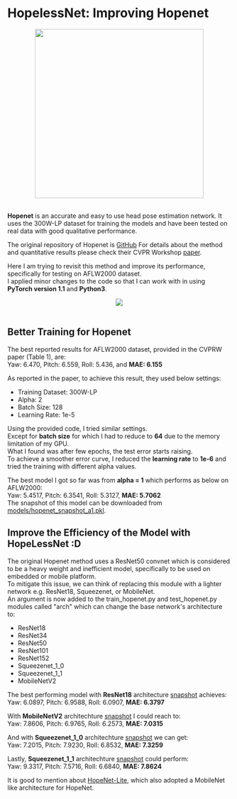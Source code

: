 # HopelessNet: Improving Hopenet #

<div align="center">
  <img src="https://i.imgur.com/K7jhHOg.png" width="380"><br><br>
</div>

**Hopenet** is an accurate and easy to use head pose estimation network. It uses the 300W-LP dataset for training the models and have been tested on real data with good qualitative performance.

The original repository of Hopenet is [GitHub](https://github.com/natanielruiz/deep-head-pose)
For details about the method and quantitative results please check their CVPR Workshop [paper](https://arxiv.org/abs/1710.00925).

Here I am trying to revisit this method and improve its performance, specifically for testing on AFLW2000 dataset.  
I applied minor changes to the code so that I can work with in using **PyTorch version 1.1** and **Python3**.

<div align="center">
<img src="output-amir.gif"/><br><br>
</div>

## Better Training for Hopenet

The best reported results for AFLW2000 dataset, provided in the CVPRW paper (Table 1), are:  
Yaw: 6.470, Pitch: 6.559, Roll: 5.436, and **MAE: 6.155**

As reported in the paper, to achieve this result, they used below settings:
* Training Dataset: 300W-LP
* Alpha: 2
* Batch Size: 128
* Learning Rate: 1e-5

Using the provided code, I tried similar settings.  
Except for **batch size** for which I had to reduce to **64** due to the memory limitation of my GPU.  
What I found was after few epochs, the test error starts raising.  
To achieve a smoother error curve, I reduced the **learning rate** to **1e-6** and tried the training with different alpha values.

The best model I got so far was from **alpha = 1** which performs as below on AFLW2000:  
Yaw: 5.4517, Pitch: 6.3541, Roll: 5.3127, **MAE: 5.7062**  
The snapshot of this model can be downloaded from [models/hopenet_snapshot_a1.pkl](https://github.com/shahroudy/deep-head-pose/raw/master/models/hopenet_snapshot_a1.pkl).

## Improve the Efficiency of the Model with HopeLessNet :D

The original Hopenet method uses a ResNet50 convnet which is considered to be a heavy weight and inefficient model, specifically to be used on embedded or mobile platform.  
To mitigate this issue, we can think of replacing this module with a lighter network e.g. ResNet18, Squeezenet, or MobileNet.  
An argument is now added to the train_hopenet.py and test_hopenet.py modules called "arch" which can change the base network's architecture to:
* ResNet18
* ResNet34
* ResNet50
* ResNet101
* ResNet152
* Squeezenet_1_0
* Squeezenet_1_1
* MobileNetV2

The best performing model with **ResNet18** architecture [snapshot](https://github.com/shahroudy/deep-head-pose/raw/master/models/hopenet_resnet18.pkl) achieves:  
Yaw: 6.0897, Pitch: 6.9588, Roll: 6.0907, **MAE: 6.3797**

With **MobileNetV2** architechture [snapshot](https://github.com/shahroudy/deep-head-pose/raw/master/models/mobilenetv2.pkl) I could reach to:  
Yaw: 7.8606, Pitch: 6.9765, Roll: 6.2573, **MAE: 7.0315**

And with **Squeezenet_1_0** architechture [snapshot]() we can get:  
Yaw: 7.2015, Pitch: 7.9230, Roll: 6.8532, **MAE: 7.3259**

Lastly, **Squeezenet_1_1** architechture [snapshot]() could perform:  
Yaw: 9.3317, Pitch: 7.5716, Roll: 6.6840, **MAE: 7.8624**

It is good to mention about [HopeNet-Lite](https://github.com/OverEuro/deep-head-pose-lite), which also adopted a MobileNet like architecture for HopeNet.
